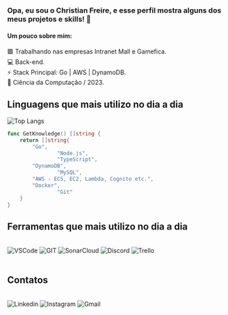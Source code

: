 ### Opa, eu sou o Christian Freire, e esse perfil mostra alguns dos meus projetos e skills! 🚀
#### Um pouco sobre mim: 
🟪 Trabalhando nas empresas Intranet Mall e Gamefica.<br>
💻 Back-end.<br>
⚡ Stack Principal: Go | AWS | DynamoDB.<br>
🧪 Ciência da Computação / 2023.<br>

## Linguagens que mais utilizo no dia a dia 

![Top Langs](https://github-readme-stats.vercel.app/api/top-langs/?username=christian-freire&layout=compact&theme=dracula)
```go
func GetKnowledge() []string {
	return []string{
		"Go",
                "Node.js",
                "TypeScript",
		"DynamoDB",
                "MySQL",
		"AWS - ECS, EC2, Lambda, Cognito etc.",
		"Docker",
                "Git"
	}
}
```

## Ferramentas que mais utilizo no dia a dia
<div style="display: inline_block"></br>
    <img alt="VSCode" src="https://img.shields.io/badge/Visual_Studio-5C2D91?style=for-the-badge&logo=visual%20studio&logoColor=white">
    <img alt="GIT" src="https://img.shields.io/badge/GIT-E44C30?style=for-the-badge&logo=git&logoColor=white">
    <img alt="SonarCloud" src="https://img.shields.io/badge/Sonar%20cloud-F3702A?style=for-the-badge&logo=sonarcloud&logoColor=white">
    <img alt="Discord" src="https://img.shields.io/badge/Discord-7289DA?style=for-the-badge&logo=discord&logoColor=white">
    <img alt="Trello" src="https://img.shields.io/badge/Trello-0052CC?style=for-the-badge&logo=trello&logoColor=whit">
</div></br>

## Contatos
<div style="display: inline_block"></br>
    <img alt="Linkedin" src="https://img.shields.io/badge/LinkedIn-0077B5?style=for-the-badge&logo=linkedin&logoColor=white">
    <img alt="Instagram" src="https://img.shields.io/badge/Instagram-E4405F?style=for-the-badge&logo=instagram&logoColor=white">
    <img alt="Gmail" src="https://img.shields.io/badge/Gmail-D14836?style=for-the-badge&logo=gmail&logoColor=white">
</div></br>



